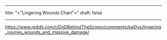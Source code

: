 

---
title: "<"Lingering Wounds Chart">"
draft: false

---

https://www.reddit.com/r/DnDBehindTheScreen/comments/kal0ys/lingering_injuries_wounds_and_massive_damage/